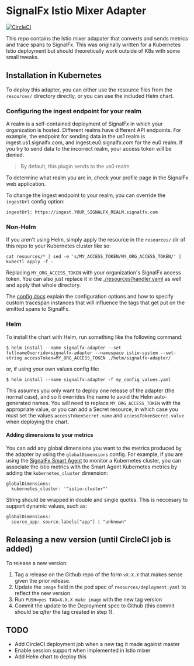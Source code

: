 # SignalFx Istio Mixer Adapter

[![CircleCI](https://circleci.com/gh/signalfx/signalfx-istio-adapter.svg?style=shield)](https://circleci.com/gh/signalfx/signalfx-istio-adapter)

This repo contains the Istio mixer adapater that converts and sends metrics and
trace spans to SignalFx.  This was originally written for a Kubernetes Istio
deployment but should theoretically work outside of K8s with some small tweaks.

## Installation in Kubernetes

To deploy this adapter, you can either use the resource files from the
`resources/` directory directly, or you can use the included Helm chart.

### Configuring the ingest endpoint for your realm
A realm is a self-contained deployment of SignalFx in which your organization is hosted.
Different realms have different API endpoints.
For example, the endpoint for sending data in the us1 realm is ingest.us1.signalfx.com,
and ingest.eu0.signalfx.com for the eu0 realm. If you try to send data to the incorrect realm,
your access token will be denied.

> By default, this plugin sends to the us0 realm

To determine what realm you are in, check your profile page in the SignalFx web application.

To change the ingest endpoint to your realm, you can override the `ingestUrl` config option:

```
ingestUrl: https://ingest.YOUR_SIGNALFX_REALM.signalfx.com
```

### Non-Helm
If you aren't using Helm, simply apply the resource in the `resources/` dir of
this repo to your Kubernetes cluster like so:

`cat resources/* | sed -e 's/MY_ACCESS_TOKEN/MY_ORG_ACCESS_TOKEN/' | kubectl apply -f -`

Replacing `MY_ORG_ACCESS_TOKEN` with your organization's SignalFx access
token.  You can also just replace it in the [./resources/handler.yaml](./resources/handler.yaml)
as well and apply that whole directory.

The [config docs](./signalfx/config/signalfx.config.pb.html) explain the
configuration options and how to specify custom tracespan instances that will
influence the tags that get put on the emitted spans to SignalFx.

### Helm

To install the chart with Helm, run something like the following command:

`$ helm install --name signalfx-adapter --set fullnameOverride=signalfx-adapter --namespace istio-system --set-string accessToken=MY_ORG_ACCESS_TOKEN ./helm/signalfx-adapter/`

or, if using your own values config file:

`$ helm install --name signalfx-adapter -f my_config_values.yaml`

This assumes you only want to deploy one release of the adapter (the normal
case), and so it overrides the name to avoid the Helm auto-generated names.
You will need to replace `MY_ORG_ACCESS_TOKEN` with the appropriate value, or
you can add a Secret resource, in which case you must set the values
`accessTokenSecret.name` and `accessTokenSecret.value` when deploying the
chart.

#### Adding dimensions to your metrics
You can add any global dimensions you want to the metrics produced by the adapter by
using the `globalDimensions` config. For example, if you are using the [SignalFx
Smart Agent](https://docs.signalfx.com/en/latest/integrations/agent/kubernetes-setup.html) 
to monitor a Kubernetes cluster, you can associate the istio metrics
with the Smart Agent Kubernetes metrics by adding the `kubernetes_cluster` dimension:

```
globalDimensions:
  kubernetes_cluster: '"istio-cluster"'
```

String should be wrapped in double and single quotes. This is neccesary to support dynamic
values, such as:

```
globalDimensions:
  source_app: source.labels["app"] | "unknown"
```


## Releasing a new version (until CircleCI job is added)

To release a new version:

1. Tag a release on the Github repo of the form `vX.X.X` that makes sense given the prior release.
2. Update the `image` field in the pod spec of `resources/deployment.yaml` to reflect the new version
3. Run `PUSH=yes TAG=X.X.X make image` with the new tag version
4. Commit the update to the Deployment spec to Github (this commit should be *after* the tag created in step 1).

## TODO

 - Add CircleCI deployment job when a new tag it made against master
 - Enable session support when implemented in Istio mixer
 - Add Helm chart to deploy this
